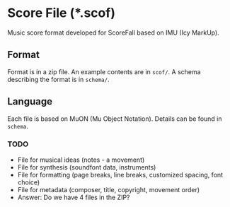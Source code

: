 # Score File (*.scof)
Music score format developed for ScoreFall based on IMU (Icy MarkUp).

## Format
Format is in a zip file.  An example contents are in `scof/`.  A schema describing the format is in `schema/`.

## Language
Each file is based on MuON (Mu Object Notation).  Details can be found in `schema`.

### TODO
- File for musical ideas (notes - a movement)
- File for synthesis (soundfont data, instruments)
- File for formatting (page breaks, line breaks, customized spacing, font choice)
- File for metadata (composer, title, copyright, movement order)
- Answer: Do we have 4 files in the ZIP?
